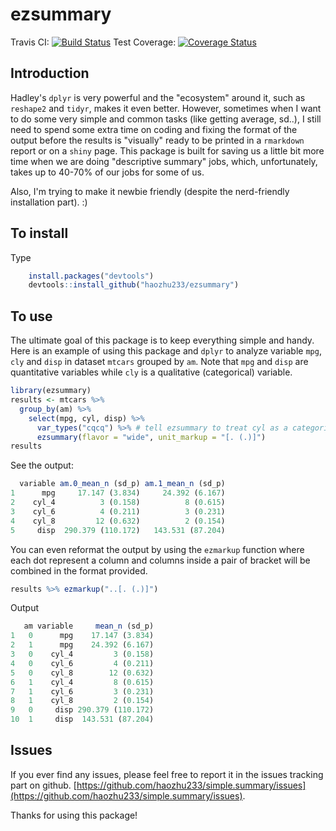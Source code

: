 # ezsummary 
Travis CI: [![Build Status](https://travis-ci.org/haozhu233/ezsummary.svg?branch=master)](https://travis-ci.org/haozhu233/ezsummary)  Test Coverage: [![Coverage Status](https://coveralls.io/repos/haozhu233/ezsummary/badge.svg?branch=master&service=github)](https://coveralls.io/github/haozhu233/ezsummary?branch=master)


## Introduction
Hadley's `dplyr` is very powerful and the "ecosystem" around it, such as `reshape2` and `tidyr`, makes it even better. However, sometimes when I want to do some very simple and common tasks (like getting average, sd..), I still need to spend some extra time on coding and fixing the format of the output before the results is "visually" ready to be printed in a `rmarkdown` report or on a `shiny` page. This package is built for saving us a little bit more time when we are doing "descriptive summary" jobs, which, unfortunately, takes up to 40-70% of our jobs for some of us. 

Also, I'm trying to make it newbie friendly (despite the nerd-friendly installation part). :)

## To install
Type  
``` r
    install.packages("devtools")
    devtools::install_github("haozhu233/ezsummary")
```
  
## To use

The ultimate goal of this package is to keep everything simple and handy. Here is an example of using this package and `dplyr` to analyze variable `mpg`, `cly` and `disp` in dataset `mtcars` grouped by `am`. Note that `mpg` and `disp` are quantitative variables while `cly` is a qualitative (categorical) variable. 
``` r
library(ezsummary)
results <- mtcars %>% 
  group_by(am) %>%  
    select(mpg, cyl, disp) %>%
      var_types("cqcq") %>% # tell ezsummary to treat cyl as a categorical variable
      ezsummary(flavor = "wide", unit_markup = "[. (.)]")
results
```
See the output:
``` r
  variable am.0_mean_n (sd_p) am.1_mean_n (sd_p)
1      mpg     17.147 (3.834)     24.392 (6.167)
2    cyl_4          3 (0.158)          8 (0.615)
3    cyl_6          4 (0.211)          3 (0.231)
4    cyl_8         12 (0.632)          2 (0.154)
5     disp  290.379 (110.172)   143.531 (87.204)
```
You can even reformat the output by using the `ezmarkup` function where each dot represent a column and columns inside a pair of bracket will be combined in the format provided. 
``` r
results %>% ezmarkup("..[. (.)]")
```
Output
``` r
   am variable     mean_n (sd_p)
1   0      mpg    17.147 (3.834)
2   1      mpg    24.392 (6.167)
3   0    cyl_4         3 (0.158)
4   0    cyl_6         4 (0.211)
5   0    cyl_8        12 (0.632)
6   1    cyl_4         8 (0.615)
7   1    cyl_6         3 (0.231)
8   1    cyl_8         2 (0.154)
9   0     disp 290.379 (110.172)
10  1     disp  143.531 (87.204)
```


## Issues
If you ever find any issues, please feel free to report it in the issues tracking part on github. [https://github.com/haozhu233/simple.summary/issues](https://github.com/haozhu233/simple.summary/issues). 

Thanks for using this package!
